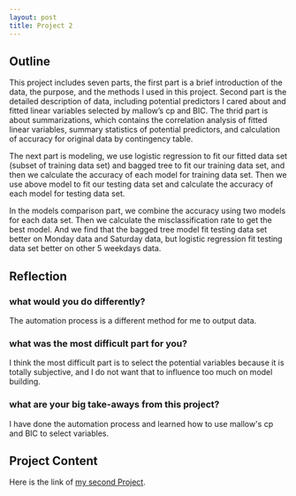 ```yaml
---
layout: post
title: Project 2
---
```


## Outline
This project includes seven parts, the first part is a brief introduction of the data, the purpose, and the methods I used in this project. Second part is the detailed description of data, including potential predictors I cared about and fitted linear variables selected by mallow’s cp and BIC. The thrid part is about summarizations, which contains the correlation analysis of fitted linear variables, summary statistics of potential predictors, and calculation of accuracy for original data by contingency table.

The next part is modeling, we use logistic regression to fit our fitted data set (subset of training data set) and bagged tree to fit our training data set, and then we calculate the accuracy of each model for training data set. Then we use above model to fit our testing data set and calculate the accuracy of each model for testing data set. 

In the models comparison part, we combine the accuracy using two models for each data set. Then we calculate the misclassification rate to get the best model. And we find that the bagged tree model fit testing data set better on Monday data and Saturday data, but logistic regression fit testing data set better on other 5 weekdays data.

## Reflection
### what would you do differently? 
The automation process is a different method for me to output data.

### what was the most difficult part for you? 
I think the most difficult part is to select the potential variables because it is totally subjective, and I do not want that to influence too much on model building.

### what are your big take-aways from this project?
I have done the automation process and learned how to use mallow's cp and BIC to select variables.

## Project Content
Here is the link of [my second Project](https://laura-liu-zj.github.io/ST558Project2/).

